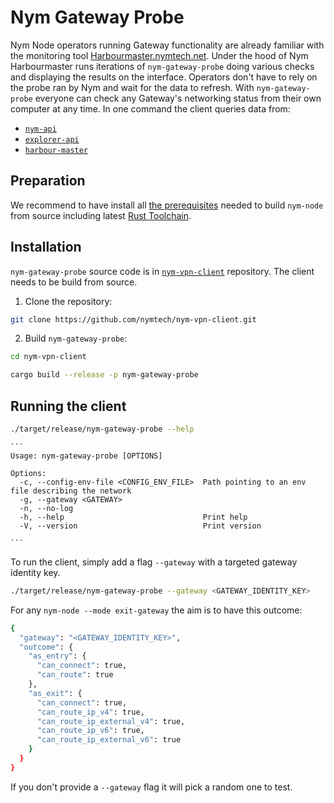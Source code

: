 # Nym Gateway Probe

Nym Node operators running Gateway functionality are already familiar with the monitoring tool [Harbourmaster.nymtech.net](https://harbourmaster.nymtech.net). Under the hood of Nym Harbourmaster runs iterations of `nym-gateway-probe` doing various checks and displaying the results on the interface. Operators don't have to rely on the probe ran by Nym and wait for the data to refresh. With `nym-gateway-probe` everyone can check any Gateway's networking status from their own computer at any time. In one command the client queries data from:

- [`nym-api`](https://validator.nymtech.net/api/)
- [`explorer-api`](https://explorer.nymtech.net/api/)
- [`harbour-master`](https://harbourmaster.nymtech.net/)


## Preparation

We recommend to have install all [the prerequisites](../binaries/building-nym.md#prerequisites) needed to build `nym-node` from source including latest [Rust Toolchain](https://www.rust-lang.org/tools/install).

## Installation

`nym-gateway-probe` source code is in [`nym-vpn-client`](https://github.com/nymtech/nym-vpn-client) repository. The client needs to be build from source.

1. Clone the repository:

```sh
git clone https://github.com/nymtech/nym-vpn-client.git
```

2. Build `nym-gateway-probe`:

```sh
cd nym-vpn-client

cargo build --release -p nym-gateway-probe
```

## Running the client

```sh
./target/release/nym-gateway-probe --help
```
~~~admonish example collapsible=true title="`nym-gateway-probe --help`"
```
Usage: nym-gateway-probe [OPTIONS]

Options:
  -c, --config-env-file <CONFIG_ENV_FILE>  Path pointing to an env file describing the network
  -g, --gateway <GATEWAY>
  -n, --no-log
  -h, --help                               Print help
  -V, --version                            Print version

```
~~~

To run the client, simply add a flag `--gateway` with a targeted gateway identity key. 

```sh
./target/release/nym-gateway-probe --gateway <GATEWAY_IDENTITY_KEY>
```

For any `nym-node --mode exit-gateway` the aim is to have this outcome:
```sh
{
  "gateway": "<GATEWAY_IDENTITY_KEY>",
  "outcome": {
    "as_entry": {
      "can_connect": true,
      "can_route": true
    },
    "as_exit": {
      "can_connect": true,
      "can_route_ip_v4": true,
      "can_route_ip_external_v4": true,
      "can_route_ip_v6": true,
      "can_route_ip_external_v6": true
    }
  }
}
```

If you don't provide a `--gateway` flag it will pick a random one to test.



